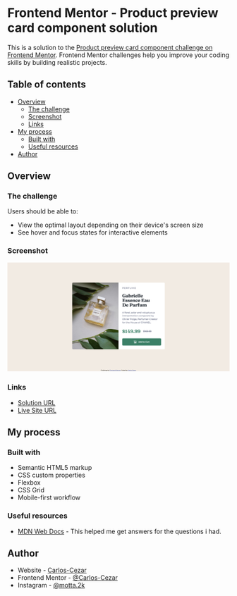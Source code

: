# Frontend Mentor - Product preview card component solution

This is a solution to the [Product preview card component challenge on Frontend Mentor](https://www.frontendmentor.io/challenges/product-preview-card-component-GO7UmttRfa). Frontend Mentor challenges help you improve your coding skills by building realistic projects.

## Table of contents

- [Overview](#overview)
  - [The challenge](#the-challenge)
  - [Screenshot](#screenshot)
  - [Links](#links)
- [My process](#my-process)
  - [Built with](#built-with)
  - [Useful resources](#useful-resources)
- [Author](#author)

## Overview

### The challenge

Users should be able to:

- View the optimal layout depending on their device's screen size
- See hover and focus states for interactive elements

### Screenshot

![](./screenshot.png)

### Links

- [Solution URL](https://github.com/Carlos-Cezar/fem-product-preview-card-component-main)
- [Live Site URL](https://carlos-cezar.github.io/fem-product-preview-card-component-main/)

## My process

### Built with

- Semantic HTML5 markup
- CSS custom properties
- Flexbox
- CSS Grid
- Mobile-first workflow

### Useful resources

- [MDN Web Docs](https://developer.mozilla.org/en-US/) - This helped me get answers for the questions i had.

## Author

- Website - [Carlos-Cezar](https://github.com/Carlos-Cezar)
- Frontend Mentor - [@Carlos-Cezar](https://www.frontendmentor.io/profile/Carlos-Cezar)
- Instagram - [@motta.2k](https://www.instagram.com/motta.2k/)
